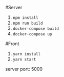 #Server

1. `npm install`
2. `npm run build`
3. `docker-compose build`
4. `docker-compose up`

#Front

1. `yarn install`
2. `yarn start`

server port: 5000